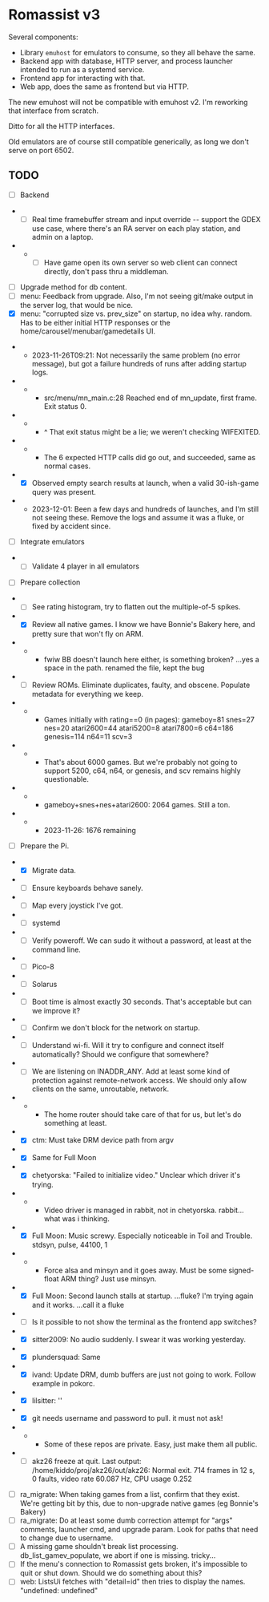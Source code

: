 # Romassist v3

Several components:
- Library `emuhost` for emulators to consume, so they all behave the same.
- Backend app with database, HTTP server, and process launcher intended to run as a systemd service.
- Frontend app for interacting with that.
- Web app, does the same as frontend but via HTTP.

The new emuhost will not be compatible with emuhost v2. I'm reworking that interface from scratch.

Ditto for all the HTTP interfaces.

Old emulators are of course still compatible generically, as long we don't serve on port 6502.

## TODO

- [ ] Backend
- - [ ] Real time framebuffer stream and input override -- support the GDEX use case, where there's an RA server on each play station, and admin on a laptop.
- - - [ ] Have game open its own server so web client can connect directly, don't pass thru a middleman.
- [ ] Upgrade method for db content.
- [ ] menu: Feedback from upgrade. Also, I'm not seeing git/make output in the server log, that would be nice.
- [x] menu: "corrupted size vs. prev_size" on startup, no idea why. random. Has to be either initial HTTP responses or the home/carousel/menubar/gamedetails UI.
- - 2023-11-26T09:21: Not necessarily the same problem (no error message), but got a failure hundreds of runs after adding startup logs.
- - - src/menu/mn_main.c:28 Reached end of mn_update, first frame. Exit status 0.
- - - ^ That exit status might be a lie; we weren't checking WIFEXITED.
- - - The 6 expected HTTP calls did go out, and succeeded, same as normal cases.
- - [x] Observed empty search results at launch, when a valid 30-ish-game query was present.
- - 2023-12-01: Been a few days and hundreds of launches, and I'm still not seeing these. Remove the logs and assume it was a fluke, or fixed by accident since.
- [ ] Integrate emulators
- - [ ] Validate 4 player in all emulators
- [ ] Prepare collection
- - [ ] See rating histogram, try to flatten out the multiple-of-5 spikes.
- - [x] Review all native games. I know we have Bonnie's Bakery here, and pretty sure that won't fly on ARM.
- - - fwiw BB doesn't launch here either, is something broken? ...yes a space in the path. renamed the file, kept the bug
- - [ ] Review ROMs. Eliminate duplicates, faulty, and obscene. Populate metadata for everything we keep.
- - - Games initially with rating==0 (in pages): gameboy=81 snes=27 nes=20 atari2600=44 atari5200=8 atari7800=6 c64=186 genesis=114 n64=11 scv=3
- - - That's about 6000 games. But we're probably not going to support 5200, c64, n64, or genesis, and scv remains highly questionable.
- - - gameboy+snes+nes+atari2600: 2064 games. Still a ton.
- - - 2023-11-26: 1676 remaining
- [ ] Prepare the Pi.
- - [x] Migrate data.
- - [ ] Ensure keyboards behave sanely.
- - [ ] Map every joystick I've got.
- - [ ] systemd
- - [ ] Verify poweroff. We can sudo it without a password, at least at the command line.
- - [ ] Pico-8
- - [ ] Solarus
- - [ ] Boot time is almost exactly 30 seconds. That's acceptable but can we improve it?
- - [ ] Confirm we don't block for the network on startup.
- - [ ] Understand wi-fi. Will it try to configure and connect itself automatically? Should we configure that somewhere?
- - [ ] We are listening on INADDR_ANY. Add at least some kind of protection against remote-network access. We should only allow clients on the same, unroutable, network.
- - - The home router should take care of that for us, but let's do something at least.
- - [x] ctm: Must take DRM device path from argv
- - [x] Same for Full Moon
- - [x] chetyorska: "Failed to initialize video." Unclear which driver it's trying.
- - - Video driver is managed in rabbit, not in chetyorska. rabbit... what was i thinking.
- - [x] Full Moon: Music screwy. Especially noticeable in Toil and Trouble. stdsyn, pulse, 44100, 1
- - - Force alsa and minsyn and it goes away. Must be some signed-float ARM thing? Just use minsyn.
- - [x] Full Moon: Second launch stalls at startup. ...fluke? I'm trying again and it works. ...call it a fluke
- - [ ] Is it possible to not show the terminal as the frontend app switches?
- - [x] sitter2009: No audio suddenly. I swear it was working yesterday.
- - [x] plundersquad: Same
- - [x] ivand: Update DRM, dumb buffers are just not going to work. Follow example in pokorc.
- - [x] lilsitter: ''
- - [x] git needs username and password to pull. it must not ask!
- - - Some of these repos are private. Easy, just make them all public.
- - [ ] akz26 freeze at quit. Last output: /home/kiddo/proj/akz26/out/akz26: Normal exit. 714 frames in 12 s, 0 faults, video rate 60.087 Hz, CPU usage 0.252
- [ ] ra_migrate: When taking games from a list, confirm that they exist. We're getting bit by this, due to non-upgrade native games (eg Bonnie's Bakery)
- [ ] ra_migrate: Do at least some dumb correction attempt for "args" comments, launcher cmd, and upgrade param. Look for paths that need to change due to username.
- [ ] A missing game shouldn't break list processing. db_list_gamev_populate, we abort if one is missing. tricky...
- [ ] If the menu's connection to Romassist gets broken, it's impossible to quit or shut down. Should we do something about this?
- [ ] web: ListsUi fetches with "detail=id" then tries to display the names. "undefined: undefined"
